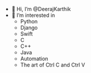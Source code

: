 - 👋 Hi, I’m @DeerajKarthik
- 👀 I’m interested in 
    * Python
    * Django
    * Swift
    * C
    * C++
    * Java
    * Automation
    * The art of Ctrl C and Ctrl V

<!---
DeerajKarthik/DeerajKarthik is a ✨ special ✨ repository because its `README.md` (this file) appears on your GitHub profile.
You can click the Preview link to take a look at your changes.
--->
